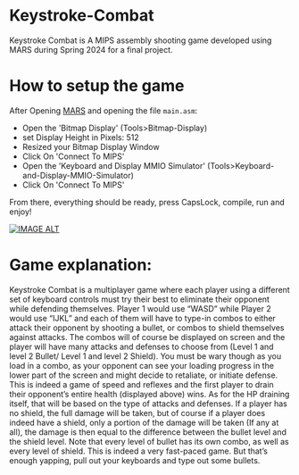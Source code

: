# Keystroke-Combat
Keystroke Combat is A MIPS assembly shooting game developed using MARS during Spring 2024 for a final project.


# How to setup the game
After Opening [MARS](https://courses.missouristate.edu/kenvollmar/mars/index.htm) and opening the file `main.asm`:
- Open the 'Bitmap Display' (Tools>Bitmap-Display)
- set Display Height in Pixels: 512
- Resized your Bitmap Display Window
- Click On 'Connect To MIPS'
- Open the 'Keyboard and Display MMIO Simulator' (Tools>Keyboard-and-Display-MMIO-Simulator)
- Click On 'Connect To MIPS'

From there, everything should be ready, press CapsLock, compile, run and enjoy!

[![IMAGE ALT](https://img.youtube.com/vi/5jMjjL_Z0Ec/0.jpg)](https://www.youtube.com/watch?v=5jMjjL_Z0Ec)

# Game explanation: 
Keystroke Combat is a multiplayer game where each player using a different set of keyboard 
controls must try their best to eliminate their opponent while defending themselves. Player 1 
would use “WASD” while Player 2 would use “IJKL” and each of them will have to type-in 
combos to either attack their opponent by shooting a bullet, or combos to shield themselves 
against attacks. The combos will of course be displayed on screen and the player will have 
many attacks and defenses to choose from (Level 1 and level 2 Bullet/ Level 1 and level 2 
Shield). You must be wary though as you load in a combo, as your opponent can see your 
loading progress in the lower part of the screen and might decide to retaliate, or initiate defense. 
This is indeed a game of speed and reflexes and the first player to drain their opponent’s entire 
health (displayed above) wins. As for the HP draining itself, that will be based on the type of 
attacks and defenses. If a player has no shield, the full damage will be taken, but of course if a 
player does indeed have a shield, only a portion of the damage will be taken (If any at all), the 
damage is then equal to the difference between the bullet level and the shield level. Note that 
every level of bullet has its own combo, as well as every level of shield. This is indeed a very 
fast-paced game. But that’s enough yapping, pull out your keyboards and type out some bullets.
